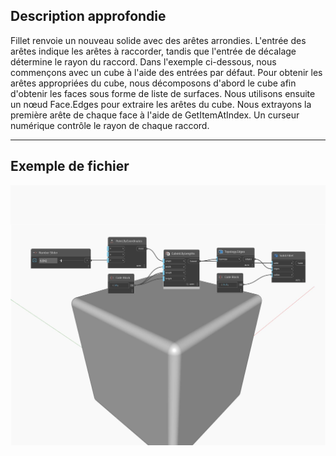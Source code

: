## Description approfondie
Fillet renvoie un nouveau solide avec des arêtes arrondies. L'entrée des arêtes indique les arêtes à raccorder, tandis que l'entrée de décalage détermine le rayon du raccord. Dans l'exemple ci-dessous, nous commençons avec un cube à l'aide des entrées par défaut. Pour obtenir les arêtes appropriées du cube, nous décomposons d'abord le cube afin d'obtenir les faces sous forme de liste de surfaces. Nous utilisons ensuite un nœud Face.Edges pour extraire les arêtes du cube. Nous extrayons la première arête de chaque face à l'aide de GetItemAtIndex. Un curseur numérique contrôle le rayon de chaque raccord.
___
## Exemple de fichier

![Fillet](./Autodesk.DesignScript.Geometry.Solid.Fillet_img.jpg)

